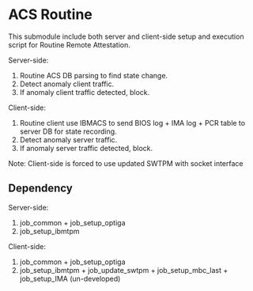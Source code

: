 # ACS Routine

This submodule include both server and client-side setup and execution script for Routine Remote Attestation.

Server-side:
1. Routine ACS DB parsing to find state change.
2. Detect anomaly client traffic.
3. If anomaly client traffic detected, block.

Client-side:
1. Routine client use IBMACS to send BIOS log + IMA log + PCR table to server DB for state recording.
2. Detect anomaly server traffic.
3. If anomaly server traffic detected, block.

Note: Client-side is forced to use updated SWTPM with socket interface

## Dependency

Server-side:
1. job_common + job_setup_optiga
2. job_setup_ibmtpm

Client-side:
1. job_common + job_setup_optiga
2. job_setup_ibmtpm + job_update_swtpm + job_setup_mbc_last + job_setup_IMA (un-developed)
